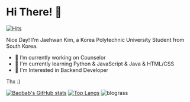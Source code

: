 # Hi There! :wave:

[![Hits](https://hits.seeyoufarm.com/api/count/incr/badge.svg?url=https%3A%2F%2Fgithub.com%2Fbaobabnamu%2Fhit-counter&count_bg=%2379C83D&title_bg=%23555555&icon=&icon_color=%23E7E7E7&title=hits&edge_flat=false)](https://hits.seeyoufarm.com)

Nice Day! I'm Jaehwan Kim, a Korea Polytechnic University Student from South Korea.
  
- 🔭 I’m currently working on Counselor
- :running: I'm currently learning Python & JavaScript & Java & HTML/CSS
- :sunrise: I'm Interested in Backend Developer

Thx :)


[![Baobab's GitHub stats](https://github-readme-stats.vercel.app/api?username=baobabnamu&theme=tokyonight)](https://github.com/anuraghazra/github-readme-stats)
[![Top Langs](https://github-readme-stats.vercel.app/api/top-langs/?username=baobabnamu&layout=compact&theme=tokyonight)](https://github.com/anuraghazra/github-readme-stats)
![blograss](https://blograss.vercel.app/api?blog_type=tistory&blog_name=iwantbaobaba&grass_color=white&text_color=white&dark_mode=true)

<!--
**baobabnamu/baobabnamu** is a ✨ _special_ ✨ repository because its `README.md` (this file) appears on your GitHub profile.

Here are some ideas to get you started:

- 🔭 I’m currently working on ...
- 🌱 I’m currently learning ...
- 👯 I’m looking to collaborate on ...
- 🤔 I’m looking for help with ...
- 💬 Ask me about ...
- 📫 How to reach me: ...
- 😄 Pronouns: ...
- ⚡ Fun fact: ...
-->
